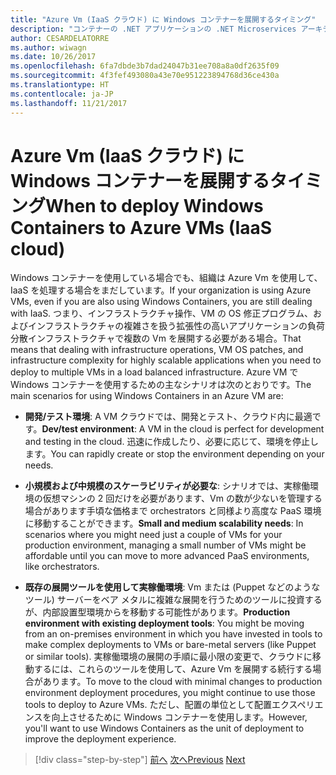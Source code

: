 ```yaml
---
title: "Azure Vm (IaaS クラウド) に Windows コンテナーを展開するタイミング"
description: "コンテナーの .NET アプリケーションの .NET Microservices アーキテクチャ |Azure Vm (IaaS クラウド) に Windows コンテナーを展開するタイミング"
author: CESARDELATORRE
ms.author: wiwagn
ms.date: 10/26/2017
ms.openlocfilehash: 6fa7dbde3b7dad24047b31ee708a8a0df2635f09
ms.sourcegitcommit: 4f3fef493080a43e70e951223894768d36ce430a
ms.translationtype: HT
ms.contentlocale: ja-JP
ms.lasthandoff: 11/21/2017
---
```

# <a name="when-to-deploy-windows-containers-to-azure-vms-iaas-cloud"></a><span data-ttu-id="6b3bd-103">Azure Vm (IaaS クラウド) に Windows コンテナーを展開するタイミング</span><span class="sxs-lookup"><span data-stu-id="6b3bd-103">When to deploy Windows Containers to Azure VMs (IaaS cloud)</span></span>

<span data-ttu-id="6b3bd-104">Windows コンテナーを使用している場合でも、組織は Azure Vm を使用して、IaaS を処理する場合をまだしています。</span><span class="sxs-lookup"><span data-stu-id="6b3bd-104">If your organization is using Azure VMs, even if you are also using Windows Containers, you are still dealing with IaaS.</span></span> <span data-ttu-id="6b3bd-105">つまり、インフラストラクチャ操作、VM の OS 修正プログラム、およびインフラストラクチャの複雑さを扱う拡張性の高いアプリケーションの負荷分散インフラストラクチャで複数の Vm を展開する必要がある場合。</span><span class="sxs-lookup"><span data-stu-id="6b3bd-105">That means that dealing with infrastructure operations, VM OS patches, and infrastructure complexity for highly scalable applications when you need to deploy to multiple VMs in a load balanced infrastructure.</span></span> <span data-ttu-id="6b3bd-106">Azure VM で Windows コンテナーを使用するための主なシナリオは次のとおりです。</span><span class="sxs-lookup"><span data-stu-id="6b3bd-106">The main scenarios for using Windows Containers in an Azure VM are:</span></span>

-   <span data-ttu-id="6b3bd-107">**開発/テスト環境**: A VM クラウドでは、開発とテスト、クラウド内に最適です。</span><span class="sxs-lookup"><span data-stu-id="6b3bd-107">**Dev/test environment**: A VM in the cloud is perfect for development and testing in the cloud.</span></span> <span data-ttu-id="6b3bd-108">迅速に作成したり、必要に応じて、環境を停止します。</span><span class="sxs-lookup"><span data-stu-id="6b3bd-108">You can rapidly create or stop the environment depending on your needs.</span></span>

-   <span data-ttu-id="6b3bd-109">**小規模および中規模のスケーラビリティが必要な**: シナリオでは、実稼働環境の仮想マシンの 2 回だけを必要があります、Vm の数が少ないを管理する場合があります手頃な価格まで orchestrators と同様より高度な PaaS 環境に移動することができます。</span><span class="sxs-lookup"><span data-stu-id="6b3bd-109">**Small and medium scalability needs**: In scenarios where you might need just a couple of VMs for your production environment, managing a small number of VMs might be affordable until you can move to more advanced PaaS environments, like orchestrators.</span></span>

-   <span data-ttu-id="6b3bd-110">**既存の展開ツールを使用して実稼働環境**: Vm または (Puppet などのようなツール) サーバーをベア メタルに複雑な展開を行うためのツールに投資するが、内部設置型環境からを移動する可能性があります。</span><span class="sxs-lookup"><span data-stu-id="6b3bd-110">**Production environment with existing deployment tools**: You might be moving from an on-premises environment in which you have invested in tools to make complex deployments to VMs or bare-metal servers (like Puppet or similar tools).</span></span> <span data-ttu-id="6b3bd-111">実稼働環境の展開の手順に最小限の変更で、クラウドに移動するには、これらのツールを使用して、Azure Vm を展開する続行する場合があります。</span><span class="sxs-lookup"><span data-stu-id="6b3bd-111">To move to the cloud with minimal changes to production environment deployment procedures, you might continue to use those tools to deploy to Azure VMs.</span></span> <span data-ttu-id="6b3bd-112">ただし、配置の単位として配置エクスペリエンスを向上させるために Windows コンテナーを使用します。</span><span class="sxs-lookup"><span data-stu-id="6b3bd-112">However, you'll want to use Windows Containers as the unit of deployment to improve the deployment experience.</span></span>

>[!div class="step-by-step"]
<span data-ttu-id="6b3bd-113">[前へ](when-to-deploy-windows-containers-in-your-on-premises-iaas-vm-infrastructure.md)
[次へ](when-to-deploy-windows-containers-to-service-fabric.md)</span><span class="sxs-lookup"><span data-stu-id="6b3bd-113">[Previous](when-to-deploy-windows-containers-in-your-on-premises-iaas-vm-infrastructure.md)
[Next](when-to-deploy-windows-containers-to-service-fabric.md)</span></span>
